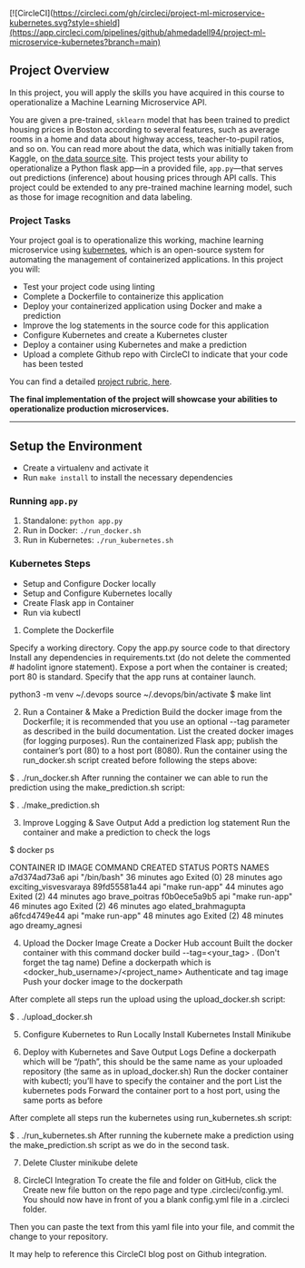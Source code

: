 
[![CircleCI](https://circleci.com/gh/circleci/project-ml-microservice-kubernetes.svg?style=shield](https://app.circleci.com/pipelines/github/ahmedadell94/project-ml-microservice-kubernetes?branch=main)

## Project Overview

In this project, you will apply the skills you have acquired in this course to operationalize a Machine Learning Microservice API. 

You are given a pre-trained, `sklearn` model that has been trained to predict housing prices in Boston according to several features, such as average rooms in a home and data about highway access, teacher-to-pupil ratios, and so on. You can read more about the data, which was initially taken from Kaggle, on [the data source site](https://www.kaggle.com/c/boston-housing). This project tests your ability to operationalize a Python flask app—in a provided file, `app.py`—that serves out predictions (inference) about housing prices through API calls. This project could be extended to any pre-trained machine learning model, such as those for image recognition and data labeling.

### Project Tasks

Your project goal is to operationalize this working, machine learning microservice using [kubernetes](https://kubernetes.io/), which is an open-source system for automating the management of containerized applications. In this project you will:
* Test your project code using linting
* Complete a Dockerfile to containerize this application
* Deploy your containerized application using Docker and make a prediction
* Improve the log statements in the source code for this application
* Configure Kubernetes and create a Kubernetes cluster
* Deploy a container using Kubernetes and make a prediction
* Upload a complete Github repo with CircleCI to indicate that your code has been tested

You can find a detailed [project rubric, here](https://review.udacity.com/#!/rubrics/2576/view).

**The final implementation of the project will showcase your abilities to operationalize production microservices.**

---

## Setup the Environment

* Create a virtualenv and activate it
* Run `make install` to install the necessary dependencies

### Running `app.py`

1. Standalone:  `python app.py`
2. Run in Docker:  `./run_docker.sh`
3. Run in Kubernetes:  `./run_kubernetes.sh`

### Kubernetes Steps

* Setup and Configure Docker locally
* Setup and Configure Kubernetes locally
* Create Flask app in Container
* Run via kubectl


1. Complete the Dockerfile

Specify a working directory.
Copy the app.py source code to that directory
Install any dependencies in requirements.txt (do not delete the commented # hadolint ignore statement).
Expose a port when the container is created; port 80 is standard.
Specify that the app runs at container launch.

python3 -m venv ~/.devops
source ~/.devops/bin/activate
$ make lint

2. Run a Container & Make a Prediction
Build the docker image from the Dockerfile; it is recommended that you use an optional --tag parameter as described in the build documentation.
List the created docker images (for logging purposes).
Run the containerized Flask app; publish the container’s port (80) to a host port (8080).
Run the container using the run_docker.sh script created before following the steps above:

$ . ./run_docker.sh 
After running the container  we can able to run the prediction using the make_prediction.sh script:

$ . ./make_prediction.sh 

3. Improve Logging & Save Output
Add a prediction log statement
Run the container and make a prediction to check the logs

$ docker ps

CONTAINER ID   IMAGE     COMMAND          CREATED          STATUS                      PORTS     NAMES
a7d374ad73a6   api       "/bin/bash"      36 minutes ago   Exited (0) 28 minutes ago             exciting_visvesvaraya
89fd55581a44   api       "make run-app"   44 minutes ago   Exited (2) 44 minutes ago             brave_poitras
f0b0ece5a9b5   api       "make run-app"   46 minutes ago   Exited (2) 46 minutes ago             elated_brahmagupta
a6fcd4749e44   api       "make run-app"   48 minutes ago   Exited (2) 48 minutes ago             dreamy_agnesi

4. Upload the Docker Image
Create a Docker Hub account
Built the docker container with this command docker build --tag=<your_tag> . (Don't forget the tag name)
Define a dockerpath which is <docker_hub_username>/<project_name> 
Authenticate and tag image
Push your docker image to the dockerpath

After complete all steps run the upload using the upload_docker.sh script:

$ . ./upload_docker.sh

5. Configure Kubernetes to Run Locally
Install Kubernetes
Install Minikube


6. Deploy with Kubernetes and Save Output Logs
Define a dockerpath which will be “/path”, this should be the same name as your uploaded repository (the same as in upload_docker.sh)
Run the docker container with kubectl; you’ll have to specify the container and the port
List the kubernetes pods
Forward the container port to a host port, using the same ports as before

After complete all steps run the kubernetes using run_kubernetes.sh script:

$ . ./run_kubernetes.sh
After running the kubernete make a prediction using the make_prediction.sh script as we do in the second task.



7. Delete Cluster
   minikube delete

8. CircleCI Integration
To create the file and folder on GitHub, click the Create new file button on the repo page and type .circleci/config.yml. You should now have in front of you a blank config.yml file in a .circleci folder.

Then you can paste the text from this yaml file into your file, and commit the change to your repository.

It may help to reference this CircleCI blog post on Github integration.

